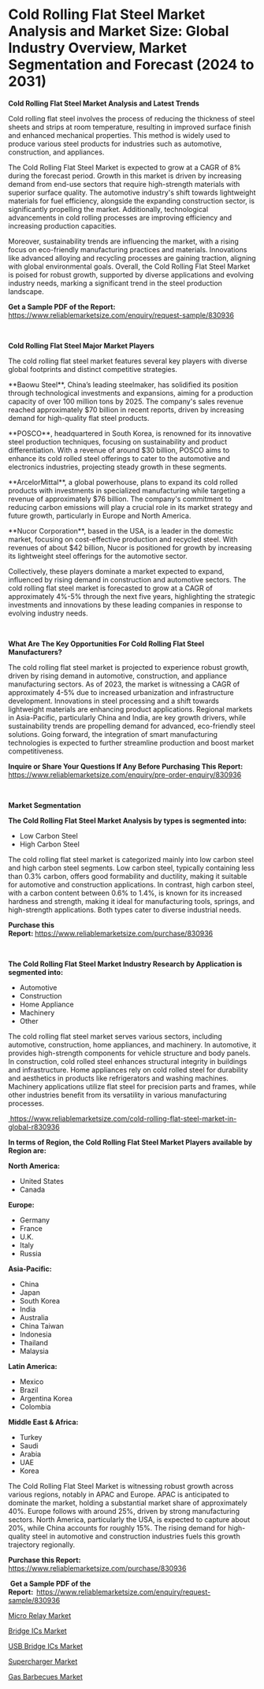 <p><h1>Cold Rolling Flat Steel Market Analysis and Market Size: Global Industry Overview, Market Segmentation and Forecast (2024 to 2031)</h1></p><p><strong>Cold Rolling Flat Steel Market Analysis and Latest Trends</strong></p>
<p><p>Cold rolling flat steel involves the process of reducing the thickness of steel sheets and strips at room temperature, resulting in improved surface finish and enhanced mechanical properties. This method is widely used to produce various steel products for industries such as automotive, construction, and appliances.</p><p>The Cold Rolling Flat Steel Market is expected to grow at a CAGR of 8% during the forecast period. Growth in this market is driven by increasing demand from end-use sectors that require high-strength materials with superior surface quality. The automotive industry's shift towards lightweight materials for fuel efficiency, alongside the expanding construction sector, is significantly propelling the market. Additionally, technological advancements in cold rolling processes are improving efficiency and increasing production capacities.</p><p>Moreover, sustainability trends are influencing the market, with a rising focus on eco-friendly manufacturing practices and materials. Innovations like advanced alloying and recycling processes are gaining traction, aligning with global environmental goals. Overall, the Cold Rolling Flat Steel Market is poised for robust growth, supported by diverse applications and evolving industry needs, marking a significant trend in the steel production landscape.</p></p>
<p><strong>Get a Sample PDF of the Report:&nbsp;</strong> <a href="https://www.reliablemarketsize.com/enquiry/request-sample/830936?utm_campaign=1413&utm_medium=2&utm_source=Github&utm_content=ia&utm_term=13102024&utm_id=cold-rolling-flat-steel">https://www.reliablemarketsize.com/enquiry/request-sample/830936</a></p>
<p>&nbsp;</p>
<p><strong>Cold Rolling Flat Steel Major Market Players</strong></p>
<p><p>The cold rolling flat steel market features several key players with diverse global footprints and distinct competitive strategies. </p><p>**Baowu Steel**, China’s leading steelmaker, has solidified its position through technological investments and expansions, aiming for a production capacity of over 100 million tons by 2025. The company's sales revenue reached approximately $70 billion in recent reports, driven by increasing demand for high-quality flat steel products.</p><p>**POSCO**, headquartered in South Korea, is renowned for its innovative steel production techniques, focusing on sustainability and product differentiation. With a revenue of around $30 billion, POSCO aims to enhance its cold rolled steel offerings to cater to the automotive and electronics industries, projecting steady growth in these segments.</p><p>**ArcelorMittal**, a global powerhouse, plans to expand its cold rolled products with investments in specialized manufacturing while targeting a revenue of approximately $76 billion. The company's commitment to reducing carbon emissions will play a crucial role in its market strategy and future growth, particularly in Europe and North America.</p><p>**Nucor Corporation**, based in the USA, is a leader in the domestic market, focusing on cost-effective production and recycled steel. With revenues of about $42 billion, Nucor is positioned for growth by increasing its lightweight steel offerings for the automotive sector.</p><p>Collectively, these players dominate a market expected to expand, influenced by rising demand in construction and automotive sectors. The cold rolling flat steel market is forecasted to grow at a CAGR of approximately 4%-5% through the next five years, highlighting the strategic investments and innovations by these leading companies in response to evolving industry needs.</p></p>
<p>&nbsp;</p>
<p><strong>What Are The Key Opportunities For Cold Rolling Flat Steel Manufacturers?</strong></p>
<p><p>The cold rolling flat steel market is projected to experience robust growth, driven by rising demand in automotive, construction, and appliance manufacturing sectors. As of 2023, the market is witnessing a CAGR of approximately 4-5% due to increased urbanization and infrastructure development. Innovations in steel processing and a shift towards lightweight materials are enhancing product applications. Regional markets in Asia-Pacific, particularly China and India, are key growth drivers, while sustainability trends are propelling demand for advanced, eco-friendly steel solutions. Going forward, the integration of smart manufacturing technologies is expected to further streamline production and boost market competitiveness.</p></p>
<p><strong>Inquire or Share Your Questions If Any Before Purchasing This Report:</strong> <a href="https://www.reliablemarketsize.com/enquiry/pre-order-enquiry/830936?utm_campaign=1413&utm_medium=2&utm_source=Github&utm_content=ia&utm_term=13102024&utm_id=cold-rolling-flat-steel">https://www.reliablemarketsize.com/enquiry/pre-order-enquiry/830936</a></p>
<p>&nbsp;</p>
<p><strong>Market Segmentation</strong></p>
<p><strong>The Cold Rolling Flat Steel Market Analysis by types is segmented into:</strong></p>
<p><ul><li>Low Carbon Steel</li><li>High Carbon Steel</li></ul></p>
<p><p>The cold rolling flat steel market is categorized mainly into low carbon steel and high carbon steel segments. Low carbon steel, typically containing less than 0.3% carbon, offers good formability and ductility, making it suitable for automotive and construction applications. In contrast, high carbon steel, with a carbon content between 0.6% to 1.4%, is known for its increased hardness and strength, making it ideal for manufacturing tools, springs, and high-strength applications. Both types cater to diverse industrial needs.</p></p>
<p><strong>Purchase this Report:&nbsp;</strong><a href="https://www.reliablemarketsize.com/purchase/830936?utm_campaign=1413&utm_medium=2&utm_source=Github&utm_content=ia&utm_term=13102024&utm_id=cold-rolling-flat-steel">https://www.reliablemarketsize.com/purchase/830936</a></p>
<p>&nbsp;</p>
<p><strong>The Cold Rolling Flat Steel Market Industry Research by Application is segmented into:</strong></p>
<p><ul><li>Automotive</li><li>Construction</li><li>Home Appliance</li><li>Machinery</li><li>Other</li></ul></p>
<p><p>The cold rolling flat steel market serves various sectors, including automotive, construction, home appliances, and machinery. In automotive, it provides high-strength components for vehicle structure and body panels. In construction, cold rolled steel enhances structural integrity in buildings and infrastructure. Home appliances rely on cold rolled steel for durability and aesthetics in products like refrigerators and washing machines. Machinery applications utilize flat steel for precision parts and frames, while other industries benefit from its versatility in various manufacturing processes.</p></p>
<p><a href="https://www.reliablemarketsize.com/cold-rolling-flat-steel-market-in-global-r830936?utm_campaign=1413&utm_medium=2&utm_source=Github&utm_content=ia&utm_term=13102024&utm_id=cold-rolling-flat-steel">&nbsp;https://www.reliablemarketsize.com/cold-rolling-flat-steel-market-in-global-r830936</a></p>
<p><strong>In terms of Region, the Cold Rolling Flat Steel Market Players available by Region are:</strong></p>
<p>
    <p> <strong> North America: </strong>
        <ul>
            <li>United States</li>
            <li>Canada</li>
        </ul>
        </p> 
    <p> <strong> Europe: </strong>
        <ul>
            <li>Germany</li>
            <li>France</li>
            <li>U.K.</li>
            <li>Italy</li>
            <li>Russia</li>
        </ul>
        </p> 
    <p> <strong> Asia-Pacific: </strong>
        <ul>
            <li>China</li>
            <li>Japan</li>
            <li>South Korea</li>
            <li>India</li>
            <li>Australia</li>
            <li>China Taiwan</li>
            <li>Indonesia</li>
            <li>Thailand</li>
            <li>Malaysia</li>
        </ul>
        </p> 
    <p> <strong> Latin America: </strong>
        <ul>
            <li>Mexico</li>
            <li>Brazil</li>
            <li>Argentina Korea</li>
            <li>Colombia</li>
        </ul>
        </p> 
    <p> <strong> Middle East & Africa: </strong>
        <ul>
            <li>Turkey</li>
            <li>Saudi</li>
            <li>Arabia</li>
            <li>UAE</li>
            <li>Korea</li>
        </ul>
    </p>
    </p>
<p><p>The Cold Rolling Flat Steel Market is witnessing robust growth across various regions, notably in APAC and Europe. APAC is anticipated to dominate the market, holding a substantial market share of approximately 40%. Europe follows with around 25%, driven by strong manufacturing sectors. North America, particularly the USA, is expected to capture about 20%, while China accounts for roughly 15%. The rising demand for high-quality steel in automotive and construction industries fuels this growth trajectory regionally.</p></p>
<p><strong>Purchase this Report: </strong><a href="https://www.reliablemarketsize.com/purchase/830936?utm_campaign=1413&utm_medium=2&utm_source=Github&utm_content=ia&utm_term=13102024&utm_id=cold-rolling-flat-steel">https://www.reliablemarketsize.com/purchase/830936</a></p>
<p>&nbsp;<strong>Get a Sample PDF of the Report:&nbsp;&nbsp;</strong><a href="https://www.reliablemarketsize.com/enquiry/request-sample/830936?utm_campaign=1413&utm_medium=2&utm_source=Github&utm_content=ia&utm_term=13102024&utm_id=cold-rolling-flat-steel">https://www.reliablemarketsize.com/enquiry/request-sample/830936</a></p>
<p><strong></strong></p>
<p><p><a href="https://www.linkedin.com/pulse/pulse-micro-relay-rhythms-change-market-resonance-2024-2031-ortff?utm_campaign=1413&utm_medium=2&utm_source=Github&utm_content=ia&utm_term=13102024&utm_id=cold-rolling-flat-steel">Micro Relay Market</a></p><p><a href="https://www.linkedin.com/pulse/regulatory-landscape-its-influence-global-bridge-ics-market-unvsf?utm_campaign=1413&utm_medium=2&utm_source=Github&utm_content=ia&utm_term=13102024&utm_id=cold-rolling-flat-steel">Bridge ICs Market</a></p><p><a href="https://www.linkedin.com/pulse/usb-bridge-ics-market-innovations-trends-comprehensive-study-4vykf?utm_campaign=1413&utm_medium=2&utm_source=Github&utm_content=ia&utm_term=13102024&utm_id=cold-rolling-flat-steel">USB Bridge ICs Market</a></p><p><a href="https://issuu.com/reportprime-2/docs/supercharger-market-size-2030.pptx_f05aab2ebb2462?utm_campaign=1413&utm_medium=2&utm_source=Github&utm_content=ia&utm_term=13102024&utm_id=cold-rolling-flat-steel">Supercharger Market</a></p><p><a href="https://issuu.com/reportprime-2/docs/gas-barbecues-market-size-2030.pptx_56e592b5efc4f5?utm_campaign=1413&utm_medium=2&utm_source=Github&utm_content=ia&utm_term=13102024&utm_id=cold-rolling-flat-steel">Gas Barbecues Market</a></p></p>